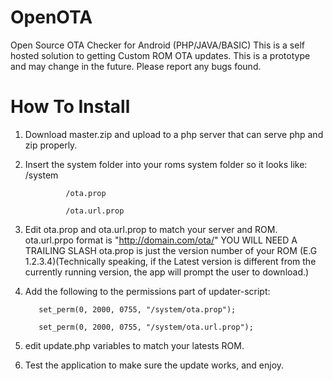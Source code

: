 OpenOTA
=======

Open Source OTA Checker for Android (PHP/JAVA/BASIC)
This is a self hosted solution to getting Custom ROM OTA updates. This is a prototype and may change in the future.
Please report any bugs found.

How To Install
===============
1. Download master.zip and upload to a php server that can serve php and zip properly.
2. Insert the system folder into your roms system folder so it looks like:
          /system

                /ota.prop
                
                /ota.url.prop
                
3. Edit ota.prop and ota.url.prop to match your server and ROM.
                ota.url.prpo format is "http://domain.com/ota/" YOU WILL NEED A TRAILING SLASH
                ota.prop is just the version number of your ROM (E.G 1.2.3.4)(Technically speaking, if the Latest version is
          different from the currently running version, the app will prompt the user to download.)
4. Add the following to the permissions part of updater-script:

          set_perm(0, 2000, 0755, "/system/ota.prop");
          
          set_perm(0, 2000, 0755, "/system/ota.url.prop");
          
5. edit update.php variables to match your latests ROM.
6. Test the application to make sure the update works, and enjoy.
